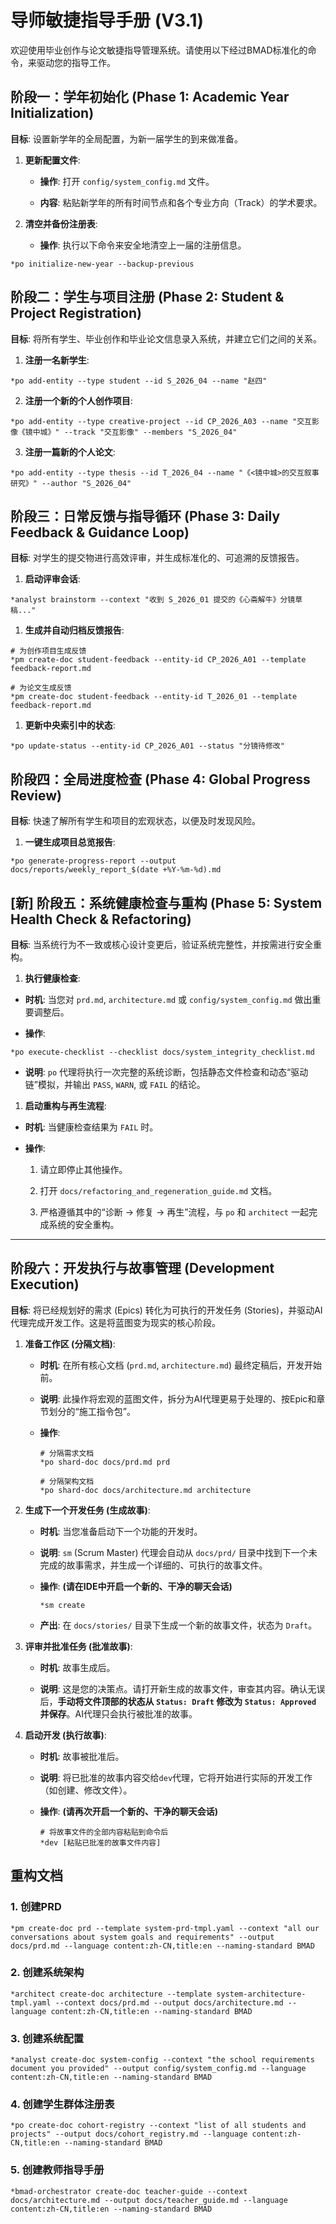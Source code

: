# 导师敏捷指导手册 (V3.1)

欢迎使用毕业创作与论文敏捷指导管理系统。请使用以下经过BMAD标准化的命令，来驱动您的指导工作。

## 阶段一：学年初始化 (Phase 1: Academic Year Initialization)

**目标**: 设置新学年的全局配置，为新一届学生的到来做准备。

1. **更新配置文件**:
    
    - **操作**: 打开 `config/system_config.md` 文件。
        
    - **内容**: 粘贴新学年的所有时间节点和各个专业方向（Track）的学术要求。
        
2. **清空并备份注册表**:
    
    - **操作**: 执行以下命令来安全地清空上一届的注册信息。
        

```
*po initialize-new-year --backup-previous
```
    

## 阶段二：学生与项目注册 (Phase 2: Student & Project Registration)

**目标**: 将所有学生、毕业创作和毕业论文信息录入系统，并建立它们之间的关系。

1. **注册一名新学生**:

```
*po add-entity --type student --id S_2026_04 --name "赵四"
```

2. **注册一个新的个人创作项目**:

```
*po add-entity --type creative-project --id CP_2026_A03 --name "交互影像《镜中城》" --track "交互影像" --members "S_2026_04"
```

3. **注册一篇新的个人论文**:

```
*po add-entity --type thesis --id T_2026_04 --name "《<镜中城>的交互叙事研究》" --author "S_2026_04"
```


## 阶段三：日常反馈与指导循环 (Phase 3: Daily Feedback & Guidance Loop)

**目标**: 对学生的提交物进行高效评审，并生成标准化的、可追溯的反馈报告。

1. **启动评审会话**:

```
*analyst brainstorm --context "收到 S_2026_01 提交的《心斋解牛》分镜草稿..."
```

1. **生成并自动归档反馈报告**:

```
# 为创作项目生成反馈
*pm create-doc student-feedback --entity-id CP_2026_A01 --template feedback-report.md

# 为论文生成反馈
*pm create-doc student-feedback --entity-id T_2026_01 --template feedback-report.md
```

1. **更新中央索引中的状态**:

```
*po update-status --entity-id CP_2026_A01 --status "分镜待修改"
```


## 阶段四：全局进度检查 (Phase 4: Global Progress Review)

**目标**: 快速了解所有学生和项目的宏观状态，以便及时发现风险。

1. **一键生成项目总览报告**:

```
*po generate-progress-report --output docs/reports/weekly_report_$(date +%Y-%m-%d).md
```


## **[新]** 阶段五：系统健康检查与重构 (Phase 5: System Health Check & Refactoring)

**目标**: 当系统行为不一致或核心设计变更后，验证系统完整性，并按需进行安全重构。

1. **执行健康检查**:

- **时机**: 当您对 `prd.md`, `architecture.md` 或 `config/system_config.md` 做出重要调整后。
	
- **操作**:
	

```
*po execute-checklist --checklist docs/system_integrity_checklist.md
```

- **说明**: `po` 代理将执行一次完整的系统诊断，包括静态文件检查和动态“驱动链”模拟，并输出 `PASS`, `WARN`, 或 `FAIL` 的结论。
	
1. **启动重构与再生流程**:

- **时机**: 当健康检查结果为 `FAIL` 时。
	
- **操作**:
	
	1. 请立即停止其他操作。
		
	2. 打开 `docs/refactoring_and_regeneration_guide.md` 文档。
		
	3. 严格遵循其中的“诊断 -> 修复 -> 再生”流程，与 `po` 和 `architect` 一起完成系统的安全重构。




---

## 阶段六：开发执行与故事管理 (Development Execution)

**目标**: 将已经规划好的需求 (Epics) 转化为可执行的开发任务 (Stories)，并驱动AI代理完成开发工作。这是将蓝图变为现实的核心阶段。

1. **准备工作区 (分隔文档)**:
    
    - **时机**: 在所有核心文档 (`prd.md`, `architecture.md`) 最终定稿后，开发开始前。
        
    - **说明**: 此操作将宏观的蓝图文件，拆分为AI代理更易于处理的、按Epic和章节划分的“施工指令包”。
        
    - **操作**:
        
        ```
        # 分隔需求文档
        *po shard-doc docs/prd.md prd
        
        # 分隔架构文档
        *po shard-doc docs/architecture.md architecture
        ```
        
2. **生成下一个开发任务 (生成故事)**:
    
    - **时机**: 当您准备启动下一个功能的开发时。
        
    - **说明**: `sm` (Scrum Master) 代理会自动从 `docs/prd/` 目录中找到下一个未完成的故事需求，并生成一个详细的、可执行的故事文件。
        
    - **操作**: **(请在IDE中开启一个新的、干净的聊天会话)**
        
        ```
        *sm create
        ```
        
    - **产出**: 在 `docs/stories/` 目录下生成一个新的故事文件，状态为 `Draft`。
        
3. **评审并批准任务 (批准故事)**:
    
    - **时机**: 故事生成后。
        
    - **说明**: 这是您的决策点。请打开新生成的故事文件，审查其内容。确认无误后，**手动将文件顶部的状态从 `Status: Draft` 修改为 `Status: Approved` 并保存**。AI代理只会执行被批准的故事。
        
4. **启动开发 (执行故事)**:
    
    - **时机**: 故事被批准后。
        
    - **说明**: 将已批准的故事内容交给`dev`代理，它将开始进行实际的开发工作（如创建、修改文件）。
        
    - **操作**: **(请再次开启一个新的、干净的聊天会话)**
        
        ```
        # 将故事文件的全部内容粘贴到命令后
        *dev [粘贴已批准的故事文件内容]
        ```

## 重构文档

### 1. 创建PRD
```
*pm create-doc prd --template system-prd-tmpl.yaml --context "all our conversations about system goals and requirements" --output docs/prd.md --language content:zh-CN,title:en --naming-standard BMAD
```

### 2. 创建系统架构
```
*architect create-doc architecture --template system-architecture-tmpl.yaml --context docs/prd.md --output docs/architecture.md --language content:zh-CN,title:en --naming-standard BMAD
```

### 3. 创建系统配置
```
*analyst create-doc system-config --context "the school requirements document you provided" --output config/system_config.md --language content:zh-CN,title:en --naming-standard BMAD
```

### 4. 创建学生群体注册表
```
*po create-doc cohort-registry --context "list of all students and projects" --output docs/cohort_registry.md --language content:zh-CN,title:en --naming-standard BMAD
```

### 5. 创建教师指导手册
```
*bmad-orchestrator create-doc teacher-guide --context docs/architecture.md --output docs/teacher_guide.md --language content:zh-CN,title:en --naming-standard BMAD
```

